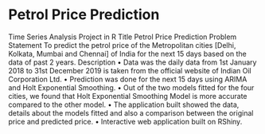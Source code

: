 # Petrol Price Prediction
Time Series Analysis Project in R
Title
Petrol Price Prediction
Problem Statement
To predict the petrol price of the Metropolitan cities [Delhi, Kolkata, Mumbai and Chennai] of India for the next 15 days based on the data of past 2 years.
Description
•	Data was the daily data from 1st January 2018 to 31st December 2019 is taken from the official website of Indian Oil Corporation Ltd.
•	Prediction was done for the next 15 days using ARIMA and Holt Exponential Smoothing.
•	Out of the two models fitted for the four cities, we found that Holt Exponential Smoothing Model is more accurate compared to the other model.
•	The application built showed the data, details about the models fitted and also a comparison between the original price and predicted price.
•	Interactive web application built on RShiny.


